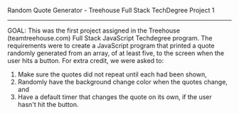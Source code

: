 Random Quote Generator - Treehouse Full Stack TechDegree Project 1
__________________________________________________________________

GOAL: This was the first project assigned in the Treehouse (teamtreehouse.com) Full Stack JavaScript Techdegree program. The requirements were to create a JavaScript program that printed a quote randomly generated from an array, of at least five, to the screen when the user hits a button. For extra credit, we were asked to:

1. Make sure the quotes did not repeat until each had been shown,
2. Randomly have the background change color when the quotes change, and
3. Have a default timer that changes the quote on its own, if the user hasn't hit the button.
